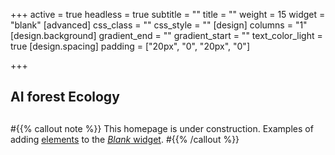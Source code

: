 +++
active = true
headless = true
subtitle = ""
title = ""
weight = 15
widget = "blank"
[advanced]
css_class = ""
css_style = ""
[design]
columns = "1"
[design.background]
gradient_end = ""
gradient_start = ""
text_color_light = true
[design.spacing]
padding = ["20px", "0", "20px", "0"]

+++
## AI forest Ecology

##

#{{% callout note %}} This homepage is under construction. Examples of adding [elements](https://sourcethemes.com/academic/docs/writing-markdown-latex/) to the [_Blank_ widget](https://sourcethemes.com/academic/docs/widgets/).
#{{% /callout %}}
